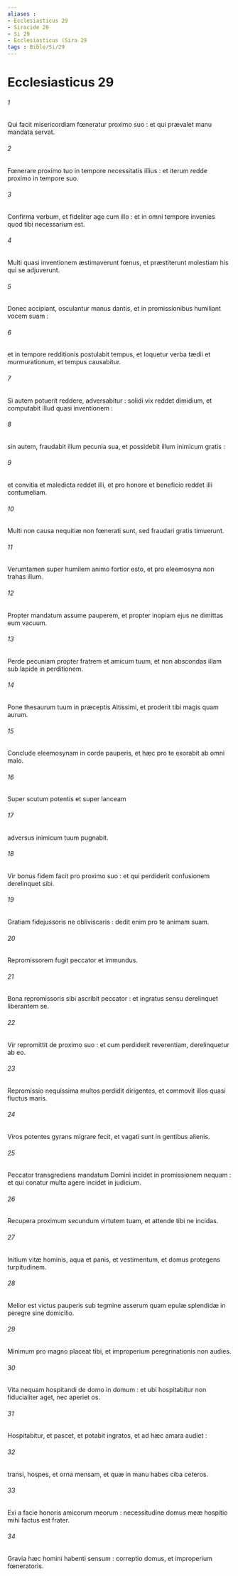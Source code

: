 ```yaml
---
aliases : 
- Ecclesiasticus 29
- Siracide 29
- Si 29
- Ecclesiasticus (Sira 29
tags : Bible/Si/29
---
```


# Ecclesiasticus 29

###### 1
Qui facit misericordiam fœneratur proximo suo : et qui prævalet manu mandata servat.
###### 2
Fœnerare proximo tuo in tempore necessitatis illius : et iterum redde proximo in tempore suo.
###### 3
Confirma verbum, et fideliter age cum illo : et in omni tempore invenies quod tibi necessarium est.
###### 4
Multi quasi inventionem æstimaverunt fœnus, et præstiterunt molestiam his qui se adjuverunt.
###### 5
Donec accipiant, osculantur manus dantis, et in promissionibus humiliant vocem suam :
###### 6
et in tempore redditionis postulabit tempus, et loquetur verba tædii et murmurationum, et tempus causabitur.
###### 7
Si autem potuerit reddere, adversabitur : solidi vix reddet dimidium, et computabit illud quasi inventionem :
###### 8
sin autem, fraudabit illum pecunia sua, et possidebit illum inimicum gratis :
###### 9
et convitia et maledicta reddet illi, et pro honore et beneficio reddet illi contumeliam.
###### 10
Multi non causa nequitiæ non fœnerati sunt, sed fraudari gratis timuerunt.
###### 11
Verumtamen super humilem animo fortior esto, et pro eleemosyna non trahas illum.
###### 12
Propter mandatum assume pauperem, et propter inopiam ejus ne dimittas eum vacuum.
###### 13
Perde pecuniam propter fratrem et amicum tuum, et non abscondas illam sub lapide in perditionem.
###### 14
Pone thesaurum tuum in præceptis Altissimi, et proderit tibi magis quam aurum.
###### 15
Conclude eleemosynam in corde pauperis, et hæc pro te exorabit ab omni malo.
###### 16
Super scutum potentis et super lanceam
###### 17
adversus inimicum tuum pugnabit.
###### 18
Vir bonus fidem facit pro proximo suo : et qui perdiderit confusionem derelinquet sibi.
###### 19
Gratiam fidejussoris ne obliviscaris : dedit enim pro te animam suam.
###### 20
Repromissorem fugit peccator et immundus.
###### 21
Bona repromissoris sibi ascribit peccator : et ingratus sensu derelinquet liberantem se.
###### 22
Vir repromittit de proximo suo : et cum perdiderit reverentiam, derelinquetur ab eo.
###### 23
Repromissio nequissima multos perdidit dirigentes, et commovit illos quasi fluctus maris.
###### 24
Viros potentes gyrans migrare fecit, et vagati sunt in gentibus alienis.
###### 25
Peccator transgrediens mandatum Domini incidet in promissionem nequam : et qui conatur multa agere incidet in judicium.
###### 26
Recupera proximum secundum virtutem tuam, et attende tibi ne incidas.
###### 27
Initium vitæ hominis, aqua et panis, et vestimentum, et domus protegens turpitudinem.
###### 28
Melior est victus pauperis sub tegmine asserum quam epulæ splendidæ in peregre sine domicilio.
###### 29
Minimum pro magno placeat tibi, et improperium peregrinationis non audies.
###### 30
Vita nequam hospitandi de domo in domum : et ubi hospitabitur non fiducialiter aget, nec aperiet os.
###### 31
Hospitabitur, et pascet, et potabit ingratos, et ad hæc amara audiet :
###### 32
transi, hospes, et orna mensam, et quæ in manu habes ciba ceteros.
###### 33
Exi a facie honoris amicorum meorum : necessitudine domus meæ hospitio mihi factus est frater.
###### 34
Gravia hæc homini habenti sensum : correptio domus, et improperium fœneratoris.
